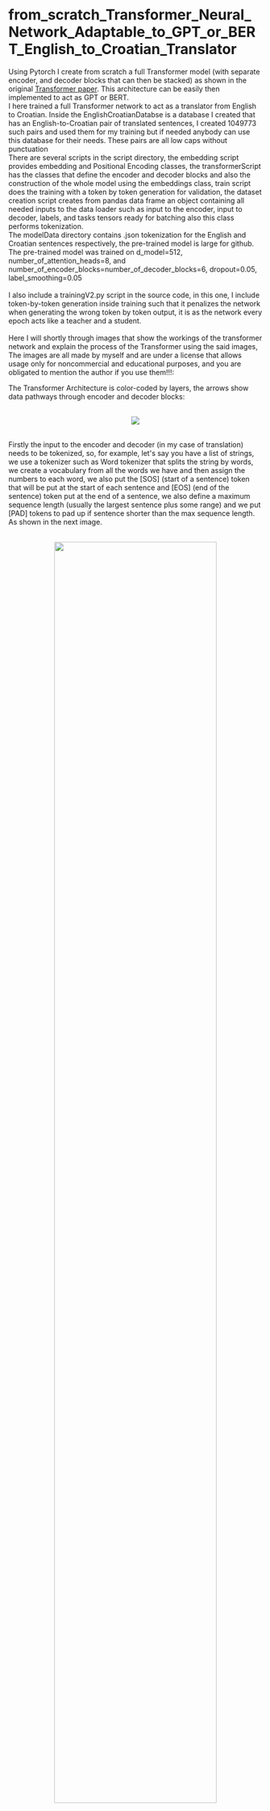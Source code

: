 # from_scratch_Transformer_Neural_Network_Adaptable_to_GPT_or_BERT_English_to_Croatian_Translator
Using Pytorch I create from scratch a full Transformer model (with separate encoder, and decoder blocks that can then be stacked) as shown in the original [Transformer paper](https://arxiv.org/abs/1706.03762). This architecture can be easily then implemented to act as GPT or BERT. <br />
I here trained a full Transformer network to act as a translator from English to Croatian. Inside the EnglishCroatianDatabse is a database I created that has an English-to-Croatian pair of translated sentences, I created 1049773 such pairs and used them for my training but if needed anybody can use this database for their needs. These pairs are all low caps without punctuation <br />
There are several scripts in the script directory, the embedding script provides embedding and Positional Encoding classes, the transformerScript has the classes that define the encoder and decoder blocks and also the construction of the whole model using the embeddings class, train script does the training with a token by token generation for validation, the dataset creation script creates  from pandas data frame an object containing all needed inputs to the data loader such as input to the encoder, input to decoder, labels, and tasks tensors ready for batching also this class performs tokenization.<br />
The modelData directory contains .json tokenization for the English and Croatian sentences respectively, the pre-trained model is large for github. <br />
The pre-trained model was trained on d_model=512, number_of_attention_heads=8, and number_of_encoder_blocks=number_of_decoder_blocks=6, dropout=0.05, label_smoothing=0.05
 <br />
 <br />
I also include a trainingV2.py script in the source code, in this one, I include token-by-token generation inside training such that it penalizes the network when generating the wrong token by token output, it is as the network every epoch acts like a teacher and a student.
<br />
<br />
Here I will shortly through images that show the workings of the transformer network and explain the process of the Transformer using the said images, The images are all made by myself and are under a license that allows usage only for noncommercial and educational purposes,
and you are obligated to mention the author if you use them!!!:<br />

The Transformer Architecture is color-coded by layers, the arrows show data pathways through encoder and decoder blocks:
<br />
<br />
<p align="center">
  <img src="images/TransformerArhitecture.png">
</p>

<br />
Firstly the input to the encoder and decoder (in my case of translation) needs to be tokenized, so, for example, let's say you have a list of strings, we use a tokenizer such as Word tokenizer that splits the string by words, we create a vocabulary from all the words we have and then assign the numbers to each word, we also put the [SOS] (start of a sentence) token that will be put at the start of each sentence and [EOS] (end of the sentence) token put at the end of a sentence, we also define a maximum sequence length (usually the largest sentence plus some range) and we put [PAD] tokens to pad up if sentence shorter than the max sequence length. As shown in the next image.
<br />
<br />
<p align="center">
  <img src="images/1.png" width="80%" height="auto"/>
</p>

<br />
Now we concatenate the tokenized sentences (as shown by colors) into a 2d tensor of batches:
<br />
<br />
<p align="center">
  <img src="images/2.png" width="80%" height="auto"/>
</p>

<br />
That is how the input to the encoder and decoder looks like, now we will, based on the embedd size of the model, a project from vocabulary size into our model size, firstly we will perform the embedding of data and in the case of sentences positional encoding, this projection is what we are learning as indicted that all these tensors, in the end, represent weights, color coding show how the input data is mapped to each weight position in the tensor (simple linear algebra matrix operations):
<br />
<br />
<p align="center">
  <img src="images/3.png" width="80%" height="auto"/>
</p>

<br />
Now comes the main part of the transformer, mainly the attention mechanism, for the attention mechanism we take one batch (do this batched for all batches but in images shown for one batch) and redistribute equal parts of embedded size tensor to each head, meaning every head sees a part of embedding space, now for each head to perform attention we give it a Query, Key, and Value tensor, initially all the same but the weights of these tensors are also learned. You can look at these Query, Keys, and Values such that Query represents something that I want and I am asking the specific Head for it from its bag of things, Keys being what that specific Head has in its bag of things and value what the Head in the end gives me from its bag:
<br />
<br />
<p align="center">
  <img src="images/4.png" width="80%" height="auto"/>
</p>

<br />
We can start calculating the attention, firstly we matrix multiply the queries and keys, this is the same for the encoder and decoder:
<br />
<br />
<p align="center">
  <img src="images/5.png" width="80%" height="auto"/>
</p>

<br />
Now based on the encoder or decoder we apply the masks which are also just a tensor that will block out a piece of data, firstly for the encoder as shown we block the positions that correspond to [PAD] tokens, we do this by setting them to zero when creating a mask and then for every zero we give it a float('-inf') as when using softmax this will tend to zero:
<br />
<br />
<p align="center">
  <img src="images/6.png" width="80%" height="auto"/>
</p>

<br />
Finally, for the encoder, the calculated attention is softmax of proton-attention (divided by the square root of head embedd size) and matrix multiplied by the value tensor. Then we just concatenate (merge) data from each Head back into the starting tensor shape, you can look at this like we asked each Head for something and then took each answer:
<br />
<br />
<p align="center">
  <img src="images/7.png" width="80%" height="auto"/>
</p>

<br />
For the decoder's attention, we do the same but here we add one more mask (in my case). These masks are something that you can play with and distribute different masks at different stages, but for now, the first mask is the same maks as in the encoder ([PAD] mask) and the second mask is so so-called look-ahead mask for each token in sentence if you have a sentence of five words that are tokenized, for the first token (first word) we make it such that this word can only see itself, next word sees itself and the word before, etc. this is represented by the lower triangular mask, where the upper right of diagonal part are zeros that we put into float('-inf'):
<br />
<br />
<p align="center">
  <img src="images/8.png" width="80%" height="auto"/>
</p>

<br />
Final attention is calculated the same:
<br />
<br />
<p align="center">
  <img src="images/9.png" width="80%" height="auto"/>
</p>








